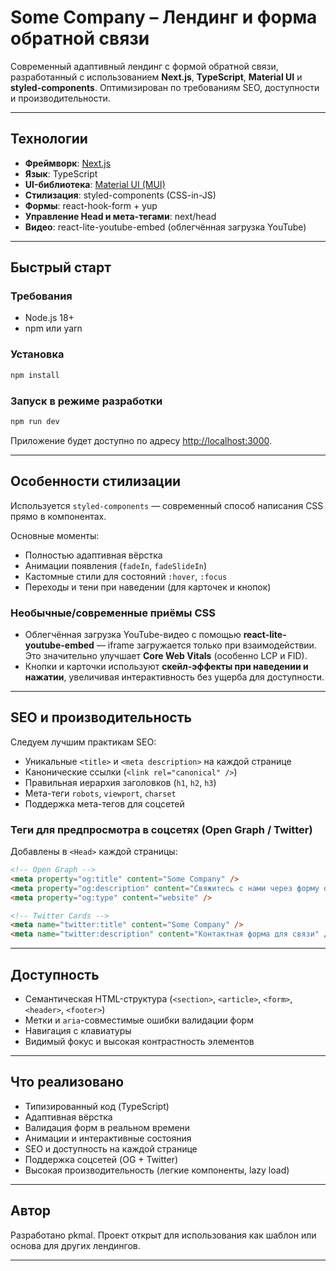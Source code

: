 # Some Company – Лендинг и форма обратной связи

Современный адаптивный лендинг с формой обратной связи, разработанный с использованием **Next.js**, **TypeScript**, **Material UI** и **styled-components**. Оптимизирован по требованиям SEO, доступности и производительности.

---

##  Технологии

- **Фреймворк**: [Next.js](https://nextjs.org/)
- **Язык**: TypeScript
- **UI-библиотека**: [Material UI (MUI)](https://mui.com/)
- **Стилизация**: styled-components (CSS-in-JS)
- **Формы**: react-hook-form + yup
- **Управление Head и мета-тегами**: next/head
- **Видео**: react-lite-youtube-embed (облегчённая загрузка YouTube)

---

##  Быстрый старт

###  Требования
- Node.js 18+
- npm или yarn

###  Установка

```bash
npm install
```

###  Запуск в режиме разработки

```bash
npm run dev
```

Приложение будет доступно по адресу [http://localhost:3000](http://localhost:3000).

---

##  Особенности стилизации

Используется `styled-components` — современный способ написания CSS прямо в компонентах.

Основные моменты:
- Полностью адаптивная вёрстка
- Анимации появления (`fadeIn`, `fadeSlideIn`)
- Кастомные стили для состояний `:hover`, `:focus`
- Переходы и тени при наведении (для карточек и кнопок)

###  Необычные/современные приёмы CSS

- Облегчённая загрузка YouTube-видео с помощью **react-lite-youtube-embed** — iframe загружается только при взаимодействии. Это значительно улучшает **Core Web Vitals** (особенно LCP и FID).
- Кнопки и карточки используют **скейл-эффекты при наведении и нажатии**, увеличивая интерактивность без ущерба для доступности.

---

##  SEO и производительность

Следуем лучшим практикам SEO:
- Уникальные `<title>` и `<meta description>` на каждой странице
- Канонические ссылки (`<link rel="canonical" />`)
- Правильная иерархия заголовков (`h1`, `h2`, `h3`)
- Мета-теги `robots`, `viewport`, `charset`
- Поддержка мета-тегов для соцсетей

###  Теги для предпросмотра в соцсетях (Open Graph / Twitter)

Добавлены в `<Head>` каждой страницы:

```html
<!-- Open Graph -->
<meta property="og:title" content="Some Company" />
<meta property="og:description" content="Свяжитесь с нами через форму обратной связи." />
<meta property="og:type" content="website" />

<!-- Twitter Cards -->
<meta name="twitter:title" content="Some Company" />
<meta name="twitter:description" content="Контактная форма для связи" />

```

---

##  Доступность 

- Семантическая HTML-структура (`<section>`, `<article>`, `<form>`, `<header>`, `<footer>`)
- Метки и `aria`-совместимые ошибки валидации форм
- Навигация с клавиатуры
- Видимый фокус и высокая контрастность элементов

---

##  Что реализовано

-  Типизированный код (TypeScript)
-  Адаптивная вёрстка
-  Валидация форм в реальном времени
-  Анимации и интерактивные состояния
-  SEO и доступность на каждой странице
-  Поддержка соцсетей (OG + Twitter)
-  Высокая производительность (легкие компоненты, lazy load)


---

## Автор

Разработано pkmal. Проект открыт для использования как шаблон или основа для других лендингов.

---